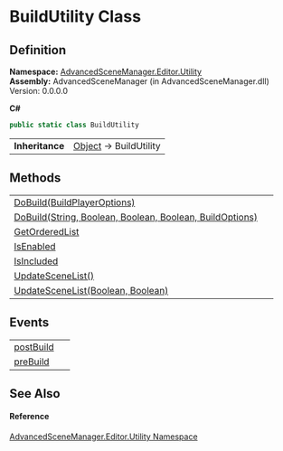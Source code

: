 # BuildUtility Class




## Definition
**Namespace:** <a href="N_AdvancedSceneManager_Editor_Utility">AdvancedSceneManager.Editor.Utility</a>  
**Assembly:** AdvancedSceneManager (in AdvancedSceneManager.dll) Version: 0.0.0.0

**C#**
``` C#
public static class BuildUtility
```

<table><tr><td><strong>Inheritance</strong></td><td><a href="https://learn.microsoft.com/dotnet/api/system.object" target="_blank" rel="noopener noreferrer">Object</a>  →  BuildUtility</td></tr>
</table>



## Methods
<table>
<tr>
<td><a href="M_AdvancedSceneManager_Editor_Utility_BuildUtility_DoBuild_1">DoBuild(BuildPlayerOptions)</a></td>
<td> </td></tr>
<tr>
<td><a href="M_AdvancedSceneManager_Editor_Utility_BuildUtility_DoBuild">DoBuild(String, Boolean, Boolean, Boolean, BuildOptions)</a></td>
<td> </td></tr>
<tr>
<td><a href="M_AdvancedSceneManager_Editor_Utility_BuildUtility_GetOrderedList">GetOrderedList</a></td>
<td> </td></tr>
<tr>
<td><a href="M_AdvancedSceneManager_Editor_Utility_BuildUtility_IsEnabled">IsEnabled</a></td>
<td> </td></tr>
<tr>
<td><a href="M_AdvancedSceneManager_Editor_Utility_BuildUtility_IsIncluded">IsIncluded</a></td>
<td> </td></tr>
<tr>
<td><a href="M_AdvancedSceneManager_Editor_Utility_BuildUtility_UpdateSceneList">UpdateSceneList()</a></td>
<td> </td></tr>
<tr>
<td><a href="M_AdvancedSceneManager_Editor_Utility_BuildUtility_UpdateSceneList_1">UpdateSceneList(Boolean, Boolean)</a></td>
<td> </td></tr>
</table>

## Events
<table>
<tr>
<td><a href="E_AdvancedSceneManager_Editor_Utility_BuildUtility_postBuild">postBuild</a></td>
<td> </td></tr>
<tr>
<td><a href="E_AdvancedSceneManager_Editor_Utility_BuildUtility_preBuild">preBuild</a></td>
<td> </td></tr>
</table>

## See Also


#### Reference
<a href="N_AdvancedSceneManager_Editor_Utility">AdvancedSceneManager.Editor.Utility Namespace</a>  
